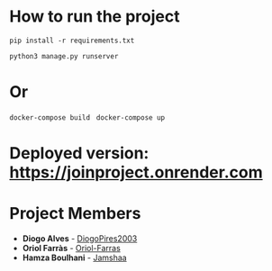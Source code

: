 # How to run the project
`pip install -r requirements.txt
`

`python3 manage.py runserver
`
# Or
`docker-compose build
`
`docker-compose up
`

# Deployed version: https://joinproject.onrender.com


# Project Members 
* **Diogo Alves** - [DiogoPires2003](https://github.com/DiogoPires2003)
* **Oriol Farràs** - [Oriol-Farras](github.com/Oriol-Farras)
* **Hamza Boulhani** - [Jamshaa](https://github.com/Jamshaa)

